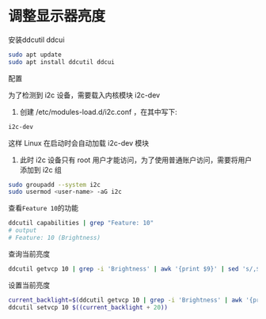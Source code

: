 # 调整显示器亮度
<p id="6rmB5BC3n9H3GbejRU54BK">

安装ddcutil  ddcui

</p>


<p id="d3wvF2HNtTwvcfW8mG2wC1">

```Bash
sudo apt update 
sudo apt install ddcutil ddcui
```


</p>


<p id="idHoJDVYEoZpqZJjcVwZCQ">

配置

</p>


<p id="pMbsiomZUkprBfX8XYPr4o">

为了检测到 i2c 设备，需要载入内核模块 i2c-dev

</p>


1. 创建 /etc/modules-load.d/i2c.conf ，在其中写下:


<p id="2apGEBgZeUN97xa8wqE32p">

```Bash
i2c-dev
```


</p>


<p id="5wN3ALUxs6swZaGAsioBQc">

这样 Linux 在启动时会自动加载 i2c-dev 模块

</p>


1. 此时 i2c 设备只有 root 用户才能访问，为了使用普通账户访问，需要将用户添加到 i2c 组


<p id="aYyP7ZovvW9wFLgTZKriWL">

```Bash
sudo groupadd --system i2c
sudo usermod <user-name> -aG i2c
```


</p>


<p id="t1DgYZp9vtBzSaXNnfbFU2">

查看`Feature 10`的功能

</p>


<p id="23uWhYvdNJm6xbJsC5B8xn">

```Bash
ddcutil capabilities | grep "Feature: 10"
# output
# Feature: 10 (Brightness)
```


</p>


<p id="oTNvTBJUQCictA8kfesZCJ">

查询当前亮度

</p>


<p id="76YA7Cg2Kh1ozR9AwSY8WK">

```Bash
ddcutil getvcp 10 | grep -i 'Brightness' | awk '{print $9}' | sed 's/,$//'
```


</p>


<p id="e7k9JiGT2wGMca4cbdnHzP">

设置当前亮度

</p>


<p id="2JWzDovgXn7YFByw9y8mJY">

```Bash
current_backlight=$(ddcutil getvcp 10 | grep -i 'Brightness' | awk '{print $9}' | sed 's/,$//')
ddcutil setvcp 10 $((current_backlight + 20))

```


</p>


<p id="vvewFJFHFYGxtxKZxtQR54">



</p>


